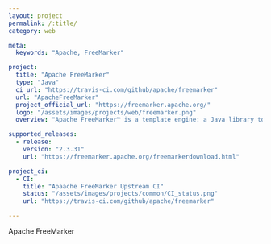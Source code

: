 ```yaml
---
layout: project
permalink: /:title/
category: web

meta:
  keywords: "Apache, FreeMarker"

project:
  title: "Apache FreeMarker"
  type: "Java"
  ci_url: "https://travis-ci.com/github/apache/freemarker"
  url: "ApacheFreeMarker"
  project_official_url: "https://freemarker.apache.org/"
  logo: "/assets/images/projects/web/freemarker.png"
  overview: "Apache FreeMarker™ is a template engine: a Java library to generate text output (HTML web pages, e-mails, configuration files, source code, etc.) based on templates and changing data."

supported_releases:
  - release:
    version: "2.3.31"
    url: "https://freemarker.apache.org/freemarkerdownload.html"

project_ci:
  - CI:
    title: "Apaache FreeMarker Upstream CI"
    status: "/assets/images/projects/common/CI_status.png"
    url: "https://travis-ci.com/github/apache/freemarker"

---
```


<p>Apache FreeMarker</p>
